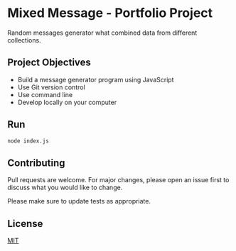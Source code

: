 # Mixed Message - Portfolio Project

Random messages generator what combined data from different collections.


## Project Objectives

* Build a message generator program using JavaScript
* Use Git version control
* Use command line
* Develop locally on your computer

## Run

```bash
node index.js
```

## Contributing
Pull requests are welcome. For major changes, please open an issue first to discuss what you would like to change.

Please make sure to update tests as appropriate.

## License
[MIT](https://choosealicense.com/licenses/mit/)